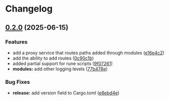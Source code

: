 # Changelog

## [0.2.0](https://github.com/Ertanic/bongo/compare/v0.1.0...v0.2.0) (2025-06-15)


### Features

* add a proxy service that routes paths added through modules ([e16e4c2](https://github.com/Ertanic/bongo/commit/e16e4c253946f3a80eff464b75796f70c7b606a6))
* add the ability to add routes ([0c90c1b](https://github.com/Ertanic/bongo/commit/0c90c1b0bcfe95fd95d785e4635adcf02ed02589))
* added partial support for rune scripts ([9f07261](https://github.com/Ertanic/bongo/commit/9f07261d42af8da23fc109d241dbdef110fc6fa2))
* **modules:** add other logging levels ([77b478e](https://github.com/Ertanic/bongo/commit/77b478e0d5a2b51b8b4bdc1cd4dda7b9e394da36))


### Bug Fixes

* **release:** add version field to Cargo.toml ([e8ebd4e](https://github.com/Ertanic/bongo/commit/e8ebd4e0d5e3823c4108740f5dd6dc62d072681b))
